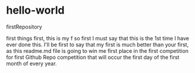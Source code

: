 # hello-world
firstRepository

first things first, this is my f so first I must say that this is the 1st time I have ever done this. I'll be first to say that my first is much better than your first, as this readme.md file is going to win me first place in the first competition for first Github Repo competition that will occur the first day of the first month of every year.
